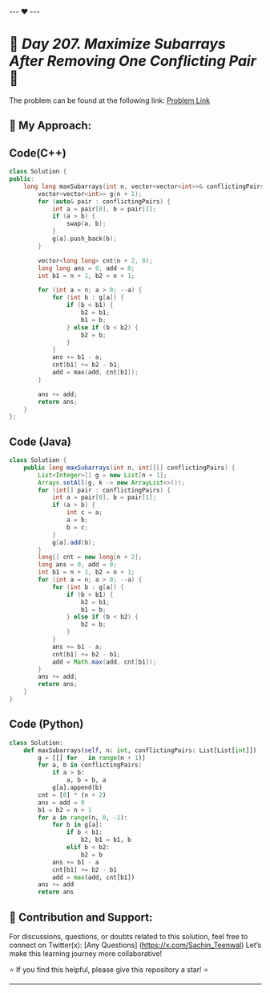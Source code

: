 --- ❤️ ---

# 🚀 _Day 207. Maximize Subarrays After Removing One Conflicting Pair_ 🧠


The problem can be found at the following link: [Problem Link](https://leetcode.com/problems/maximize-subarrays-after-removing-one-conflicting-pair/description/)

## 🎯 **My Approach:**


## Code(C++)
```cpp
class Solution {
public:
    long long maxSubarrays(int n, vector<vector<int>>& conflictingPairs) {
        vector<vector<int>> g(n + 1);
        for (auto& pair : conflictingPairs) {
            int a = pair[0], b = pair[1];
            if (a > b) {
                swap(a, b);
            }
            g[a].push_back(b);
        }

        vector<long long> cnt(n + 2, 0);
        long long ans = 0, add = 0;
        int b1 = n + 1, b2 = n + 1;

        for (int a = n; a > 0; --a) {
            for (int b : g[a]) {
                if (b < b1) {
                    b2 = b1;
                    b1 = b;
                } else if (b < b2) {
                    b2 = b;
                }
            }
            ans += b1 - a;
            cnt[b1] += b2 - b1;
            add = max(add, cnt[b1]);
        }

        ans += add;
        return ans;
    }
};
```

## Code (Java)

```java
class Solution {
    public long maxSubarrays(int n, int[][] conflictingPairs) {
        List<Integer>[] g = new List[n + 1];
        Arrays.setAll(g, k -> new ArrayList<>());
        for (int[] pair : conflictingPairs) {
            int a = pair[0], b = pair[1];
            if (a > b) {
                int c = a;
                a = b;
                b = c;
            }
            g[a].add(b);
        }
        long[] cnt = new long[n + 2];
        long ans = 0, add = 0;
        int b1 = n + 1, b2 = n + 1;
        for (int a = n; a > 0; --a) {
            for (int b : g[a]) {
                if (b < b1) {
                    b2 = b1;
                    b1 = b;
                } else if (b < b2) {
                    b2 = b;
                }
            }
            ans += b1 - a;
            cnt[b1] += b2 - b1;
            add = Math.max(add, cnt[b1]);
        }
        ans += add;
        return ans;
    }
}
```

## Code (Python)

```python
class Solution:
    def maxSubarrays(self, n: int, conflictingPairs: List[List[int]]) -> int:
        g = [[] for _ in range(n + 1)]
        for a, b in conflictingPairs:
            if a > b:
                a, b = b, a
            g[a].append(b)
        cnt = [0] * (n + 2)
        ans = add = 0
        b1 = b2 = n + 1
        for a in range(n, 0, -1):
            for b in g[a]:
                if b < b1:
                    b2, b1 = b1, b
                elif b < b2:
                    b2 = b
            ans += b1 - a
            cnt[b1] += b2 - b1
            add = max(add, cnt[b1])
        ans += add
        return ans
```



## 🎯 **Contribution and Support:**

For discussions, questions, or doubts related to this solution, feel free to connect on Twitter(x): [Any Questions] (https://x.com/Sachin_Teenwal) Let’s make this learning journey more collaborative!

⭐ If you find this helpful, please give this repository a star! ⭐

---
